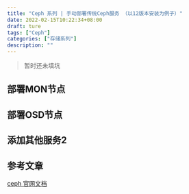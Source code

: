 ```yaml
---
title: "Ceph 系列 | 手动部署传统Ceph服务 （以12版本安装为例子）"
date: 2022-02-15T10:22:34+08:00
draft: ture
tags: ["Ceph"]
categories: ["存储系列"]
description: ""
---
```


> 暂时还未填坑

## 部署MON节点

## 部署OSD节点

## 添加其他服务2


## 参考文章
[ceph 官网文档](https://docs.ceph.com/en/pacific/cephadm/index.html)